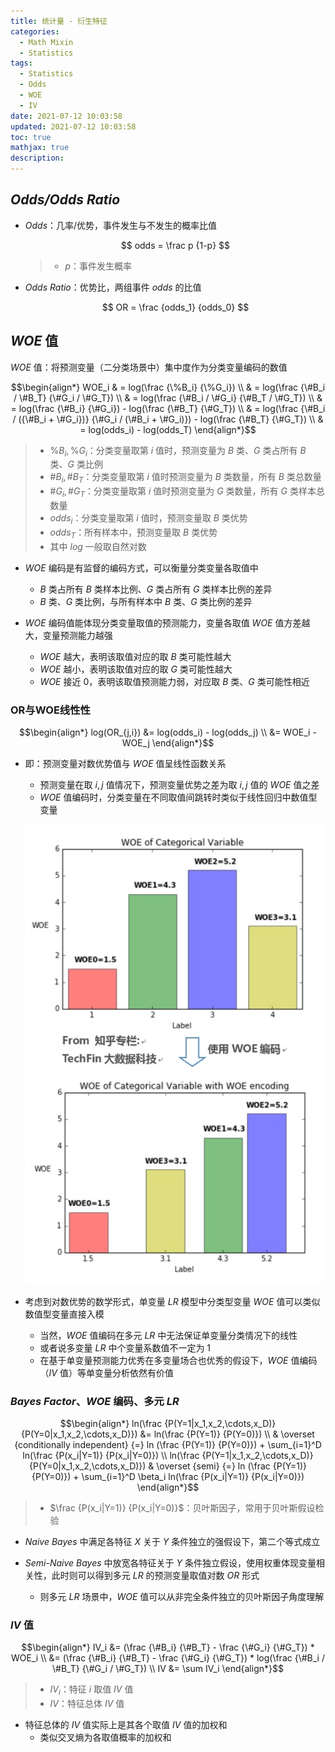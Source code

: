 ```yaml
---
title: 统计量 - 衍生特征
categories:
  - Math Mixin
  - Statistics
tags:
  - Statistics
  - Odds
  - WOE
  - IV
date: 2021-07-12 10:03:58
updated: 2021-07-12 10:03:58
toc: true
mathjax: true
description: 
---
```


##	*Odds/Odds Ratio*

-	*Odds*：几率/优势，事件发生与不发生的概率比值

	$$
	odds = \frac p {1-p}
	$$

	> - $p$：事件发生概率

-	*Odds Ratio*：优势比，两组事件 *odds* 的比值

	$$
	OR = \frac {odds_1} {odds_0}
	$$


##	*WOE* 值

*WOE* 值：将预测变量（二分类场景中）集中度作为分类变量编码的数值

$$\begin{align*}
WOE_i & = log(\frac {\%B_i} {\%G_i}) \\
& = log(\frac {\#B_i / \#B_T} {\#G_i / \#G_T}) \\
& = log(\frac {\#B_i / \#G_i} {\#B_T / \#G_T}) \\
& = log(\frac {\#B_i} {\#G_i}) - log(\frac {\#B_T} {\#G_T}) \\
& = log(\frac {\#B_i / ({\#B_i + \#G_i})}
	{\#G_i / (\#B_i + \#G_i)}) -
	log(\frac {\#B_T} {\#G_T}) \\
& = log(odds_i) - log(odds_T)
\end{align*}$$

> - $\%B_i, \%G_i$：分类变量取第 $i$ 值时，预测变量为 *B* 类、*G* 类占所有 *B* 类、*G* 类比例
> - $\#B_i, \#B_T$：分类变量取第 $i$ 值时预测变量为 *B* 类数量，所有 *B* 类总数量
> - $\#G_i, \#G_T$：分类变量取第 $i$ 值时预测变量为 *G* 类数量，所有 *G* 类样本总数量
> - $odds_i$：分类变量取第 $i$ 值时，预测变量取 *B* 类优势
> - $odds_T$：所有样本中，预测变量取 *B* 类优势
> - 其中 $log$ 一般取自然对数

-	*WOE* 编码是有监督的编码方式，可以衡量分类变量各取值中
	-	*B* 类占所有 *B* 类样本比例、*G* 类占所有 *G* 类样本比例的差异
	-	*B* 类、*G* 类比例，与所有样本中 *B* 类、*G* 类比例的差异

-	*WOE* 编码值能体现分类变量取值的预测能力，变量各取值 *WOE* 值方差越大，变量预测能力越强
	-	*WOE* 越大，表明该取值对应的取 *B* 类可能性越大
	-	*WOE* 越小，表明该取值对应的取 *G* 类可能性越大
	-	*WOE* 接近 0，表明该取值预测能力弱，对应取 *B* 类、*G* 类可能性相近

###	OR与WOE线性性

$$\begin{align*}
log(OR_{j,i}) &= log(odds_i) - log(odds_j) \\
&= WOE_i - WOE_j
\end{align*}$$

-	即：预测变量对数优势值与 *WOE* 值呈线性函数关系
	-	预测变量在取 $i,j$ 值情况下，预测变量优势之差为取 $i,j$ 值的 *WOE* 值之差
	-	*WOE* 值编码时，分类变量在不同取值间跳转时类似于线性回归中数值型变量

	![woe_encoding_linear_sketch](imgs/woe_encoding_linear_sketch.png)

-	考虑到对数优势的数学形式，单变量 *LR* 模型中分类型变量 *WOE* 值可以类似数值型变量直接入模
	-	当然，*WOE* 值编码在多元 *LR* 中无法保证单变量分类情况下的线性
	-	或者说多变量 *LR* 中个变量系数值不一定为 1
	-	在基于单变量预测能力优秀在多变量场合也优秀的假设下，*WOE* 值编码（*IV* 值）等单变量分析依然有价值

###	*Bayes Factor*、*WOE* 编码、多元 *LR*

$$\begin{align*}
ln(\frac {P(Y=1|x_1,x_2,\cdots,x_D)}
	{P(Y=0|x_1,x_2,\cdots,x_D)})
	&= ln(\frac {P(Y=1)} {P(Y=0)}) \\
	& \overset {conditionally independent} {=}
		ln (\frac {P(Y=1)} {P(Y=0)}) + 
		\sum_{i=1}^D ln(\frac {P(x_i|Y=1)} {P(x_i|Y=0)}) \\
ln(\frac {P(Y=1|x_1,x_2,\cdots,x_D)} 
	{P(Y=0|x_1,x_2,\cdots,x_D)})
	& \overset {semi} {=} ln (\frac {P(Y=1)} {P(Y=0)}) +
		\sum_{i=1}^D \beta_i ln(\frac {P(x_i|Y=1)}
		{P(x_i|Y=0)})
\end{align*}$$

> - $\frac {P(x_i|Y=1)} {P(x_i|Y=0)}$：贝叶斯因子，常用于贝叶斯假设检验

-	*Naive Bayes* 中满足各特征 $X$ 关于 $Y$ 条件独立的强假设下，第二个等式成立

-	*Semi-Naive Bayes* 中放宽各特征关于 $Y$ 条件独立假设，使用权重体现变量相关性，此时则可以得到多元 *LR* 的预测变量取值对数 *OR* 形式
	-	则多元 *LR* 场景中，*WOE* 值可以从非完全条件独立的贝叶斯因子角度理解

###	*IV* 值

$$\begin{align*}
IV_i &= (\frac {\#B_i} {\#B_T} - \frac {\#G_i} {\#G_T}) * 
	WOE_i \\
&= (\frac {\#B_i} {\#B_T} - \frac {\#G_i} {\#G_T}) *
	log(\frac {\#B_i / \#B_T} {\#G_i / \#G_T}) \\
IV &= \sum IV_i
\end{align*}$$

> - $IV_i$：特征 $i$ 取值 *IV* 值
> - $IV$：特征总体 *IV* 值

-	特征总体的 *IV* 值实际上是其各个取值 *IV* 值的加权和
	-	类似交叉熵为各取值概率的加权和


